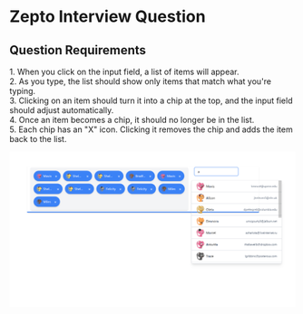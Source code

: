 <h1>Zepto Interview Question</h1>

<h2>Question Requirements</h2>

<p>
    1. When you click on the input field, a list of items will appear.
    <br>
    2. As you type, the list should show only items that match what you're typing.
    <br>
    3. Clicking on an item should turn it into a chip at the top, and the input field should adjust automatically.
    <br>
    4. Once an item becomes a chip, it should no longer be in the list.
    <br>
    5. Each chip has an "X" icon. Clicking it removes the chip and adds the item back to the list.

</p>


<img src='/src/assets/img1.png' />
